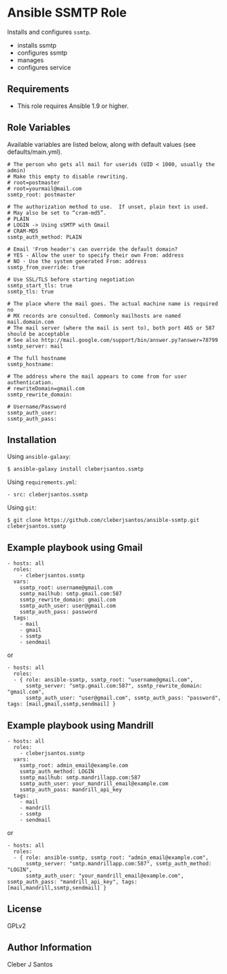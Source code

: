 Ansible SSMTP Role
==================

Installs and configures `ssmtp`.

* installs ssmtp
* configures ssmtp
* manages
* configures service

Requirements
------------

* This role requires Ansible 1.9 or higher.

Role Variables
--------------

Available variables are listed below, along with default values (see defaults/main.yml).

    
    # The person who gets all mail for userids (UID < 1000, usually the admin)
    # Make this empty to disable rewriting.
    # root=postmaster
    # root=yourmail@mail.com
    ssmtp_root: postmaster

    # The authorization method to use.  If unset, plain text is used.
    # May also be set to “cram-md5”.
    # PLAIN
    # LOGIN -> Using sSMTP with Gmail
    # CRAM-MD5
    ssmtp_auth_method: PLAIN 

    # Email 'From header's can override the default domain?
    # YES - Allow the user to specify their own From: address
    # NO - Use the system generated From: address
    ssmtp_from_override: true

    # Use SSL/TLS before starting negotiation
    ssmtp_start_tls: true 
    ssmtp_tls: true
    
    # The place where the mail goes. The actual machine name is required no
    # MX records are consulted. Commonly mailhosts are named mail.domain.com
    # The mail server (where the mail is sent to), both port 465 or 587 should be acceptable
    # See also http://mail.google.com/support/bin/answer.py?answer=78799
    ssmtp_server: mail

    # The full hostname
    ssmtp_hostname:
    
    # The address where the mail appears to come from for user authentication.
    # rewriteDomain=gmail.com
    ssmtp_rewrite_domain:

    # Username/Password
    ssmtp_auth_user:
    ssmtp_auth_pass:

Installation
------------

Using `ansible-galaxy`:

```
$ ansible-galaxy install cleberjsantos.ssmtp
```

Using `requirements.yml`:

```
- src: cleberjsantos.ssmtp
```

Using `git`:

```
$ git clone https://github.com/cleberjsantos/ansible-ssmtp.git cleberjsantos.ssmtp
```


Example playbook using Gmail
----------------------------

```
- hosts: all
  roles:
    - cleberjsantos.ssmtp
  vars:
    ssmtp_root: username@gmail.com
    ssmtp_mailhub: smtp.gmail.com:587
    ssmtp_rewrite_domain: gmail.com
    ssmtp_auth_user: user@gmail.com
    ssmtp_auth_pass: password
  tags:
    - mail
    - gmail
    - ssmtp
    - sendmail
```

or

```
- hosts: all
  roles:
  - { role: ansible-ssmtp, ssmtp_root: "username@gmail.com",
      ssmtp_server: "smtp.gmail.com:587", ssmtp_rewrite_domain: "gmail.com", 
      ssmtp_auth_user: "user@gmail.com", ssmtp_auth_pass: "password", tags: [mail,gmail,ssmtp,sendmail] }
```

Example playbook using Mandrill 
-------------------------------

```
- hosts: all
  roles:
    - cleberjsantos.ssmtp
  vars:
    ssmtp_root: admin_email@example.com
    ssmtp_auth_method: LOGIN
    ssmtp_mailhub: smtp.mandrillapp.com:587
    ssmtp_auth_user: your_mandrill_email@example.com
    ssmtp_auth_pass: mandrill_api_key
  tags:
    - mail
    - mandrill
    - ssmtp
    - sendmail
```

or

```
- hosts: all
  roles:
  - { role: ansible-ssmtp, ssmtp_root: "admin_email@example.com",
      ssmtp_server: "smtp.mandrillapp.com:587", ssmtp_auth_method: "LOGIN", 
      ssmtp_auth_user: "your_mandrill_email@example.com", ssmtp_auth_pass: "mandrill_api_key", tags: [mail,mandrill,ssmtp,sendmail] }
```

License
-------
GPLv2

Author Information
------------------

Cleber J Santos
